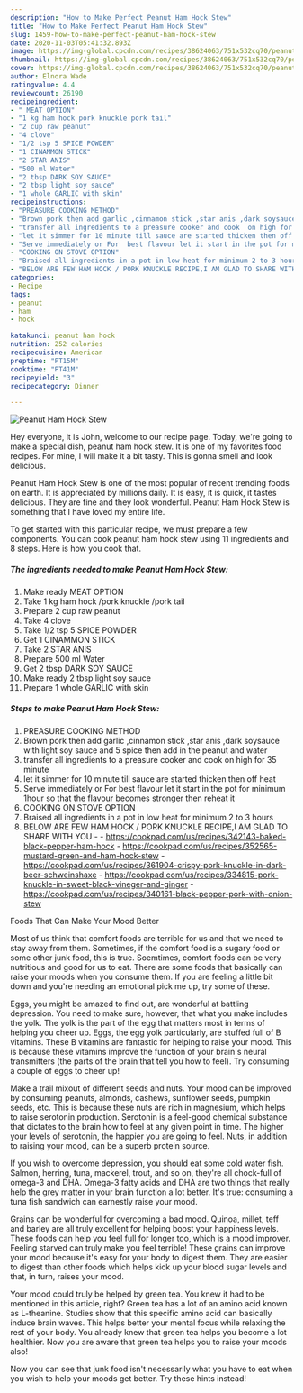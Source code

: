 ```yaml
---
description: "How to Make Perfect Peanut Ham Hock Stew"
title: "How to Make Perfect Peanut Ham Hock Stew"
slug: 1459-how-to-make-perfect-peanut-ham-hock-stew
date: 2020-11-03T05:41:32.893Z
image: https://img-global.cpcdn.com/recipes/38624063/751x532cq70/peanut-ham-hock-stew-recipe-main-photo.jpg
thumbnail: https://img-global.cpcdn.com/recipes/38624063/751x532cq70/peanut-ham-hock-stew-recipe-main-photo.jpg
cover: https://img-global.cpcdn.com/recipes/38624063/751x532cq70/peanut-ham-hock-stew-recipe-main-photo.jpg
author: Elnora Wade
ratingvalue: 4.4
reviewcount: 26190
recipeingredient:
- " MEAT OPTION"
- "1 kg ham hock pork knuckle pork tail"
- "2 cup raw peanut"
- "4 clove"
- "1/2 tsp 5 SPICE POWDER"
- "1 CINAMMON STICK"
- "2 STAR ANIS"
- "500 ml Water"
- "2 tbsp DARK SOY SAUCE"
- "2 tbsp light soy sauce"
- "1 whole GARLIC with skin"
recipeinstructions:
- "PREASURE COOKING METHOD"
- "Brown pork then add garlic ,cinnamon stick ,star anis ,dark soysauce with light soy sauce and 5 spice then add in the peanut and water"
- "transfer all ingredients to a preasure cooker and cook  on high for 35 minute"
- "let it simmer for 10 minute till sauce are started thicken then off heat"
- "Serve immediately or For  best flavour let it start in the pot for minimum 1hour so that the flavour becomes stronger then reheat it"
- "COOKING ON STOVE OPTION"
- "Braised all ingredients in a pot in low heat for minimum 2 to 3 hours"
- "BELOW ARE FEW HAM HOCK / PORK KNUCKLE RECIPE,I AM GLAD TO SHARE WITH YOU  https://cookpad.com/us/recipes/342143-baked-black-pepper-ham-hock https://cookpad.com/us/recipes/352565-mustard-green-and-ham-hock-stew https://cookpad.com/us/recipes/361904-crispy-pork-knuckle-in-dark-beer-schweinshaxe https://cookpad.com/us/recipes/334815-pork-knuckle-in-sweet-black-vineger-and-ginger https://cookpad.com/us/recipes/340161-black-pepper-pork-with-onion-stew"
categories:
- Recipe
tags:
- peanut
- ham
- hock

katakunci: peanut ham hock 
nutrition: 252 calories
recipecuisine: American
preptime: "PT15M"
cooktime: "PT41M"
recipeyield: "3"
recipecategory: Dinner

---
```



![Peanut Ham Hock Stew](https://img-global.cpcdn.com/recipes/38624063/751x532cq70/peanut-ham-hock-stew-recipe-main-photo.jpg)

Hey everyone, it is John, welcome to our recipe page. Today, we're going to make a special dish, peanut ham hock stew. It is one of my favorites food recipes. For mine, I will make it a bit tasty. This is gonna smell and look delicious.

Peanut Ham Hock Stew is one of the most popular of recent trending foods on earth. It is appreciated by millions daily. It is easy, it is quick, it tastes delicious. They are fine and they look wonderful. Peanut Ham Hock Stew is something that I have loved my entire life.




To get started with this particular recipe, we must prepare a few components. You can cook peanut ham hock stew using 11 ingredients and 8 steps. Here is how you cook that.

<!--inarticleads1-->

##### The ingredients needed to make Peanut Ham Hock Stew:

1. Make ready  MEAT OPTION
1. Take 1 kg ham hock /pork knuckle /pork tail
1. Prepare 2 cup raw peanut
1. Take 4 clove
1. Take 1/2 tsp 5 SPICE POWDER
1. Get 1 CINAMMON STICK
1. Take 2 STAR ANIS
1. Prepare 500 ml Water
1. Get 2 tbsp DARK SOY SAUCE
1. Make ready 2 tbsp light soy sauce
1. Prepare 1 whole GARLIC with skin




<!--inarticleads2-->

##### Steps to make Peanut Ham Hock Stew:

1. PREASURE COOKING METHOD
1. Brown pork then add garlic ,cinnamon stick ,star anis ,dark soysauce with light soy sauce and 5 spice then add in the peanut and water
1. transfer all ingredients to a preasure cooker and cook  on high for 35 minute
1. let it simmer for 10 minute till sauce are started thicken then off heat
1. Serve immediately or For  best flavour let it start in the pot for minimum 1hour so that the flavour becomes stronger then reheat it
1. COOKING ON STOVE OPTION
1. Braised all ingredients in a pot in low heat for minimum 2 to 3 hours
1. BELOW ARE FEW HAM HOCK / PORK KNUCKLE RECIPE,I AM GLAD TO SHARE WITH YOU -  - https://cookpad.com/us/recipes/342143-baked-black-pepper-ham-hock - https://cookpad.com/us/recipes/352565-mustard-green-and-ham-hock-stew - https://cookpad.com/us/recipes/361904-crispy-pork-knuckle-in-dark-beer-schweinshaxe - https://cookpad.com/us/recipes/334815-pork-knuckle-in-sweet-black-vineger-and-ginger - https://cookpad.com/us/recipes/340161-black-pepper-pork-with-onion-stew




Foods That Can Make Your Mood Better


Most of us think that comfort foods are terrible for us and that we need to stay away from them. Sometimes, if the comfort food is a sugary food or some other junk food, this is true. Soemtimes, comfort foods can be very nutritious and good for us to eat. There are some foods that basically can raise your moods when you consume them. If you are feeling a little bit down and you're needing an emotional pick me up, try some of these.

Eggs, you might be amazed to find out, are wonderful at battling depression. You need to make sure, however, that what you make includes the yolk. The yolk is the part of the egg that matters most in terms of helping you cheer up. Eggs, the egg yolk particularly, are stuffed full of B vitamins. These B vitamins are fantastic for helping to raise your mood. This is because these vitamins improve the function of your brain's neural transmitters (the parts of the brain that tell you how to feel). Try consuming a couple of eggs to cheer up!

Make a trail mixout of different seeds and nuts. Your mood can be improved by consuming peanuts, almonds, cashews, sunflower seeds, pumpkin seeds, etc. This is because these nuts are rich in magnesium, which helps to raise serotonin production. Serotonin is a feel-good chemical substance that dictates to the brain how to feel at any given point in time. The higher your levels of serotonin, the happier you are going to feel. Nuts, in addition to raising your mood, can be a superb protein source.

If you wish to overcome depression, you should eat some cold water fish. Salmon, herring, tuna, mackerel, trout, and so on, they're all chock-full of omega-3 and DHA. Omega-3 fatty acids and DHA are two things that really help the grey matter in your brain function a lot better. It's true: consuming a tuna fish sandwich can earnestly raise your mood. 

Grains can be wonderful for overcoming a bad mood. Quinoa, millet, teff and barley are all truly excellent for helping boost your happiness levels. These foods can help you feel full for longer too, which is a mood improver. Feeling starved can truly make you feel terrible! These grains can improve your mood because it's easy for your body to digest them. They are easier to digest than other foods which helps kick up your blood sugar levels and that, in turn, raises your mood.

Your mood could truly be helped by green tea. You knew it had to be mentioned in this article, right? Green tea has a lot of an amino acid known as L-theanine. Studies show that this specific amino acid can basically induce brain waves. This helps better your mental focus while relaxing the rest of your body. You already knew that green tea helps you become a lot healthier. Now you are aware that green tea helps you to raise your moods also!

Now you can see that junk food isn't necessarily what you have to eat when you wish to help your moods get better. Try  these hints  instead!

